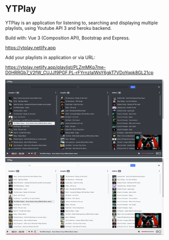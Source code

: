 # YTPlay

YTPlay is an application for listening to, searching and displaying multiple playlists, using Youtube API 3 and heroku backend.

Build with: Vue 3 (Composition API), Bootstrap and Express.

https://ytplay.netlify.app

Add your playlists in application or via URL:

https://ytplay.netlify.app/playlist/PLZmMKp7me-D0HRRGb7_V2fW_CUJJf9PGF,PL-rFYrnzIalWsY6gkT7VDoYqpk8GL21cp

![Alt text](/screenshots/screen.png?raw=true "Screenshot")
![Alt text](/screenshots/screen2.png?raw=true "Screenshot")
